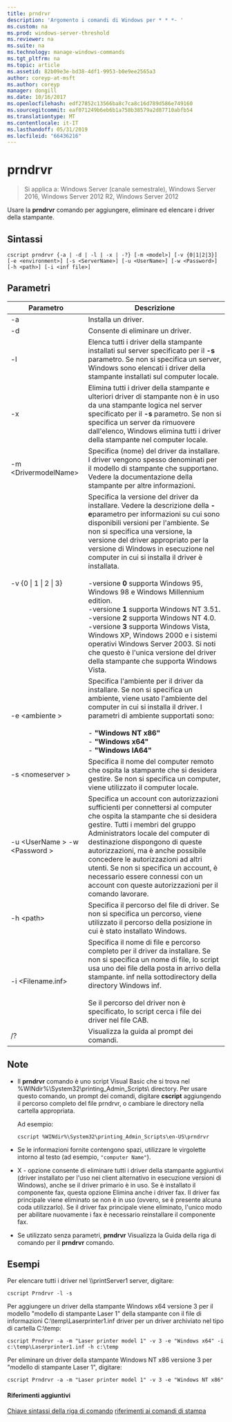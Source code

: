 ```yaml
---
title: prndrvr
description: 'Argomento i comandi di Windows per * * *- '
ms.custom: na
ms.prod: windows-server-threshold
ms.reviewer: na
ms.suite: na
ms.technology: manage-windows-commands
ms.tgt_pltfrm: na
ms.topic: article
ms.assetid: 82b09e3e-bd38-4df1-9953-b0e9ee2565a3
author: coreyp-at-msft
ms.author: coreyp
manager: dongill
ms.date: 10/16/2017
ms.openlocfilehash: edf27852c13566ba8c7ca8c16d789d586e749160
ms.sourcegitcommit: eaf071249b6eb6b1a758b38579a2d87710abfb54
ms.translationtype: MT
ms.contentlocale: it-IT
ms.lasthandoff: 05/31/2019
ms.locfileid: "66436216"
---
```

# <a name="prndrvr"></a>prndrvr

>Si applica a: Windows Server (canale semestrale), Windows Server 2016, Windows Server 2012 R2, Windows Server 2012

Usare la **prndrvr** comando per aggiungere, eliminare ed elencare i driver della stampante.

## <a name="syntax"></a>Sintassi
```
cscript prndrvr {-a | -d | -l | -x | -?} [-m <model>] [-v {0|1|2|3}] 
[-e <environment>] [-s <ServerName>] [-u <UserName>] [-w <Password>] 
[-h <path>] [-i <inf file>]
```

## <a name="parameters"></a>Parametri

|Parametro|Descrizione|
|-------|--------|
|-a|Installa un driver.|
|-d|Consente di eliminare un driver.|
|-l|Elenca tutti i driver della stampante installati sul server specificato per il **-s** parametro. Se non si specifica un server, Windows sono elencati i driver della stampante installati sul computer locale.|
|-x|Elimina tutti i driver della stampante e ulteriori driver di stampante non è in uso da una stampante logica nel server specificato per il **-s** parametro. Se non si specifica un server da rimuovere dall'elenco, Windows elimina tutti i driver della stampante nel computer locale.|
|-m \<DrivermodelName\>|Specifica (nome) del driver da installare. I driver vengono spesso denominati per il modello di stampante che supportano. Vedere la documentazione della stampante per altre informazioni.|
|-v {0 &#124; 1 &#124; 2 &#124; 3}|Specifica la versione del driver da installare. Vedere la descrizione della **-e**parametro per informazioni su cui sono disponibili versioni per l'ambiente. Se non si specifica una versione, la versione del driver appropriato per la versione di Windows in esecuzione nel computer in cui si installa il driver è installata.<br /><br />-versione **0** supporta Windows 95, Windows 98 e Windows Millennium edition.<br />-versione **1** supporta Windows NT 3.51.<br />-versione **2** supporta Windows NT 4.0.<br />-versione **3** supporta Windows Vista, Windows XP, Windows 2000 e i sistemi operativi Windows Server 2003. Si noti che questo è l'unica versione del driver della stampante che supporta Windows Vista.|
|-e \<ambiente >|Specifica l'ambiente per il driver da installare. Se non si specifica un ambiente, viene usato l'ambiente del computer in cui si installa il driver. I parametri di ambiente supportati sono:<br /><br />-    **"Windows NT x86"**<br />-    **"Windows x64"**<br />-    **"Windows IA64"**|
|-s \<nomeserver >|Specifica il nome del computer remoto che ospita la stampante che si desidera gestire. Se non si specifica un computer, viene utilizzato il computer locale.|
|-u \<UserName > -w \<Password >|Specifica un account con autorizzazioni sufficienti per connettersi al computer che ospita la stampante che si desidera gestire. Tutti i membri del gruppo Administrators locale del computer di destinazione dispongono di queste autorizzazioni, ma è anche possibile concedere le autorizzazioni ad altri utenti. Se non si specifica un account, è necessario essere connessi con un account con queste autorizzazioni per il comando lavorare.|
|-h \<path>|Specifica il percorso del file di driver. Se non si specifica un percorso, viene utilizzato il percorso della posizione in cui è stato installato Windows.|
|-i \<Filename.inf>|Specifica il nome di file e percorso completo per il driver da installare. Se non si specifica un nome di file, lo script usa uno dei file della posta in arrivo della stampante. inf nella sottodirectory della directory Windows inf.<br /><br />Se il percorso del driver non è specificato, lo script cerca i file dei driver nel file CAB.|
|/?|Visualizza la guida al prompt dei comandi.|

## <a name="remarks"></a>Note
- Il **prndrvr** comando è uno script Visual Basic che si trova nel %WINdir%\System32\printing_Admin_Scripts\\ <language> directory. Per usare questo comando, un prompt dei comandi, digitare **cscript** aggiungendo il percorso completo del file prndrvr, o cambiare le directory nella cartella appropriata.

  Ad esempio:
  ```
  cscript %WINdir%\System32\printing_Admin_Scripts\en-US\prndrvr
  ```
- Se le informazioni fornite contengono spazi, utilizzare le virgolette intorno al testo (ad esempio, `"computer Name"`).
- X - opzione consente di eliminare tutti i driver della stampante aggiuntivi (driver installato per l'uso nei client alternativo in esecuzione versioni di Windows), anche se il driver primario è in uso. Se è installato il componente fax, questa opzione Elimina anche i driver fax. Il driver fax principale viene eliminato se non è in uso (ovvero, se è presente alcuna coda utilizzarlo). Se il driver fax principale viene eliminato, l'unico modo per abilitare nuovamente i fax è necessario reinstallare il componente fax.
- Se utilizzato senza parametri, **prndrvr** Visualizza la Guida della riga di comando per il **prndrvr** comando.

## <a name="BKMK_examples"></a>Esempi

Per elencare tutti i driver nel \\\printServer1 server, digitare:
```
cscript Prndrvr -l -s
```

Per aggiungere un driver della stampante Windows x64 versione 3 per il modello "modello di stampante Laser 1" della stampante con il file di informazioni C:\temp\Laserprinter1.inf driver per un driver archiviato nel tipo di cartella C:\temp:
```
cscript Prndrvr -a -m "Laser printer model 1" -v 3 -e "Windows x64" -i c:\temp\Laserprinter1.inf -h c:\temp
```

Per eliminare un driver della stampante Windows NT x86 versione 3 per "modello di stampante Laser 1", digitare:
```
cscript Prndrvr -a -m "Laser printer model 1" -v 3 -e "Windows NT x86" 
```

#### <a name="additional-references"></a>Riferimenti aggiuntivi
[Chiave sintassi della riga di comando](command-line-syntax-key.md)
[riferimenti ai comandi di stampa](print-command-reference.md)
